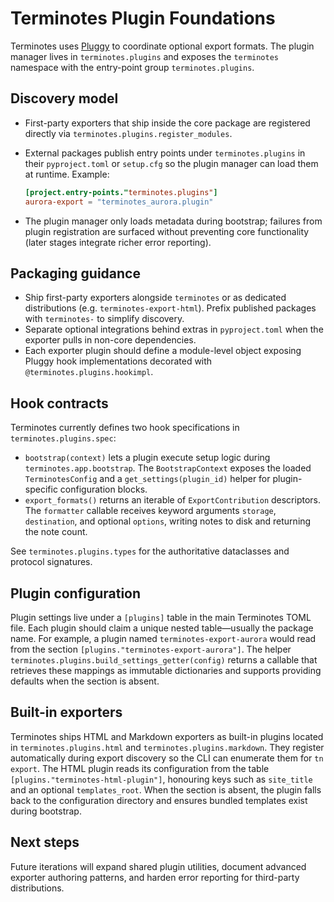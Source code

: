 # Terminotes Plugin Foundations

Terminotes uses [Pluggy](https://pluggy.readthedocs.io/) to coordinate optional
export formats. The plugin manager lives in `terminotes.plugins` and exposes the
`terminotes` namespace with the entry-point group `terminotes.plugins`.

## Discovery model

- First-party exporters that ship inside the core package are registered directly
  via `terminotes.plugins.register_modules`.
- External packages publish entry points under `terminotes.plugins` in their
  `pyproject.toml` or `setup.cfg` so the plugin manager can load them at
  runtime. Example:

  ```toml
  [project.entry-points."terminotes.plugins"]
  aurora-export = "terminotes_aurora.plugin"
  ```

- The plugin manager only loads metadata during bootstrap; failures from plugin
  registration are surfaced without preventing core functionality (later stages
  integrate richer error reporting).

## Packaging guidance

- Ship first-party exporters alongside `terminotes` or as dedicated
  distributions (e.g. `terminotes-export-html`). Prefix published packages with
  `terminotes-` to simplify discovery.
- Separate optional integrations behind extras in `pyproject.toml` when the
  exporter pulls in non-core dependencies.
- Each exporter plugin should define a module-level object exposing Pluggy hook
  implementations decorated with `@terminotes.plugins.hookimpl`.

## Hook contracts

Terminotes currently defines two hook specifications in
`terminotes.plugins.spec`:

- `bootstrap(context)` lets a plugin execute setup logic during
  `terminotes.app.bootstrap`. The `BootstrapContext` exposes the loaded
  `TerminotesConfig` and a `get_settings(plugin_id)` helper for plugin-specific
  configuration blocks.
- `export_formats()` returns an iterable of `ExportContribution` descriptors.
  The `formatter` callable receives keyword arguments `storage`, `destination`,
  and optional `options`, writing notes to disk and returning the note count.

See `terminotes.plugins.types` for the authoritative dataclasses and protocol
signatures.

## Plugin configuration

Plugin settings live under a `[plugins]` table in the main Terminotes TOML file.
Each plugin should claim a unique nested table—usually the package name. For
example, a plugin named `terminotes-export-aurora` would read from the section
`[plugins."terminotes-export-aurora"]`. The helper
`terminotes.plugins.build_settings_getter(config)` returns a callable that
retrieves these mappings as immutable dictionaries and supports providing
defaults when the section is absent.

## Built-in exporters

Terminotes ships HTML and Markdown exporters as built-in plugins located in
`terminotes.plugins.html` and `terminotes.plugins.markdown`. They register
automatically during export discovery so the CLI can enumerate them for
`tn export`. The HTML plugin reads its configuration from the table
`[plugins."terminotes-html-plugin"]`, honouring keys such as `site_title` and an
optional `templates_root`. When the section is absent, the plugin falls back to
the configuration directory and ensures bundled templates exist during
bootstrap.

## Next steps

Future iterations will expand shared plugin utilities, document advanced
exporter authoring patterns, and harden error reporting for third-party
distributions.
